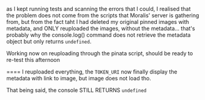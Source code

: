 as I kept running tests and scanning the errors that I could, I realised that the problem does not come from the scripts that Moralis' server is gathering from, but from the fact taht I had deleted my original pinned images with metadata, and ONLY reuploaded the images, without the metadata... that's probably why the console.log() command does not retrieve the metadata object but only returns `undefined`.

Working now on reuploading through the pinata script, should be ready to re-test this afternoon

==== I reuploaded everything, the `TOKEN_URI` now finally display the metadata with link to image, but image does not load tho.

That being said, the console STILL RETURNS `undefined`

